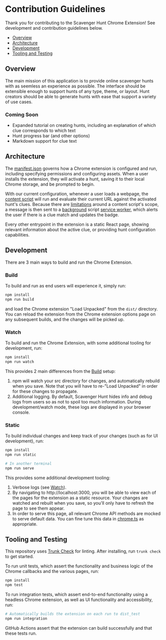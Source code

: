 # Contribution Guidelines

Thank you for contributing to the Scavenger Hunt Chrome Extension! See development and contribution guidelines below.

- [Overview](#overview)
- [Architecture](#architecture)
- [Development](#development)
- [Tooling and Testing](#tooling-and-testing)

## Overview

The main mission of this application is to provide online scavenger hunts with as seemless an experience as possible. The interface should be extensible enough to support hunts of any type, theme, or layout. Hunt creators should be able to generate hunts with ease that support a variety of use cases.

### Coming Soon

- Expanded tutorial on creating hunts, including an explanation of which clue corresponds to which text
- Hunt progress bar (and other options)
- Markdown support for clue text

## Architecture

The [manifest.json](public/manifest.json) governs how a Chrome extension is configured and run, including specifying permissions and configuring assets. When a user installs the extension, they will activate a hunt, saving it to their local Chrome storage, and be prompted to begin.

With our current configuration, whenever a user loads a webpage, the [content script](src/content_script.ts) will run and evaluate their current URL against the activated hunt's clues. Because there are [limitations](https://developer.chrome.com/docs/extensions/mv3/content_scripts/) around a content script's scope, a message is then sent to a [background](src/background.ts) script [service worker](https://developer.chrome.com/docs/extensions/mv3/service_workers/events/), which alerts the user if there is a clue match and updates the badge.

Every other entrypoint in the extension is a static React page, showing relevant information about the active clue, or providing hunt configuration capabilities.

## Development

There are 3 main ways to build and run the Chrome Extension.

### Build

To build and run as end users will experience it, simply run:

```bash
npm install
npm run build
```

and load the Chrome extension "Load Unpacked" from the `dist/` directory. You can reload the extension from the Chrome extension options page on any subsequent builds, and the changes will be picked up.

### Watch

To build and run the Chrome Extension, with some additional tooling for development, run:

```bash
npm install
npm run watch
```

This provides 2 main differences from the [Build](#build) setup:

1. npm will watch your src directory for changes, and automatically rebuild when you save. Note that you will have to re-"Load Unpacked" in order for these changes to propagate.
2. Additional logging. By default, Scavenger Hunt hides info and debug logs from users so as not to spoil too much information. During development/watch mode, these logs are displayed in your browser console.

### Static

To build individual changes and keep track of your changes (such as for UI development), run:

```bash
npm install
npm run static

# In another terminal
npm run serve
```

This provides some additional development tooling:

1. Verbose logs (see [Watch](#watch)).
2. By navigating to http://localhost:3000, you will be able to view each of the pages for the extension as a static resource. Your changes are watched and rebuilt when you save, so you'll only have to refresh the page to see them appear.
3. In order to serve this page, all relevant Chrome API methods are mocked to serve default data. You can fine tune this data in [chrome.ts](./src/providers/__mocks__/chrome.ts) as appropriate.

## Tooling and Testing

This repository uses [Trunk Check](https://docs.trunk.io/check/get-started-cli) for linting. After installing, run `trunk check` to get started.

To run unit tests, which assert the functionality and business logic of the Chrome callbacks and the various pages, run:

```bash
npm install
npm test
```

To run integration tests, which assert end-to-end functionality using a headless Chrome extension, as well as UI functionality and accessibility, run:

```bash
# Automatically builds the extension on each run to dist_test
npm run integration
```

GitHub Actions assert that the extension can build successfully and that these tests run.
